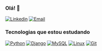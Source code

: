 ### Olá!  👋

<!-- ![Jerberth Rocha's GitHub stats](https://github-readme-stats.vercel.app/api?username=JerberthRocha&show_icons=true&theme=dark)
[![Top Langs](https://github-readme-stats.vercel.app/api/top-langs/?username=JerberthRocha&layout=compact)](https://github.com/JerberthRocha/github-readme-stats)
[![Top Langs](https://github-readme-stats.vercel.app/api/top-langs/?username=JerberthRocha&langs_count=8)](https://github.com/JerberthRocha/github-readme-stats) -->

<!--[![Email](https://img.shields.io/badge/jerberthsilva@gmail.com-D14836??style=for-the-badge&logo=gmail&logoColor=white)](https://github.com/JerberthRocha)-->

[![Linkedin](https://img.shields.io/badge/LinkedIn-0077B5??style=for-the-badge&logo=linkedin&logoColor=white)](https://www.linkedin.com/in/jerberth-rocha/)
[![Email](https://img.shields.io/badge/jerberthrs@gmail.com-F40101??style=for-the-badge&logo=gmail&logoColor=white)](mailto:jerberthrs@gmail.com)

<!--
- DOIS PONTOS DE INTERROGAÇÃO (F40101??) = LETRAS MINÚSCULAS
- UM PONTO DE INTERROGAÇÃO (F40101?) = LETRAS MAIÚSCULAS
-->

### Tecnologias que estou estudando

[![Python](https://img.shields.io/badge/Python-14354C?style=for-the-badge&logo=python&logoColor=white)](https://github.com/JerberthRocha)
[![Django](https://img.shields.io/badge/Django-092E20?style=for-the-badge&logo=django&logoColor=white)](https://github.com/JerberthRocha)
[![MySQL](https://img.shields.io/badge/MySQL-005C84?style=for-the-badge&logo=mysql&logoColor=white)](https://github.com/JerberthRocha)
[![Linux](https://img.shields.io/badge/Linux-FCC624?style=for-the-badge&logo=linux&logoColor=black)](https://github.com/JerberthRocha)
[![Git](https://img.shields.io/badge/GIT-E44C30?style=for-the-badge&logo=git&logoColor=white)](https://github.com/JerberthRocha)

<!-- 
### Artigos
- [Estudo Framework Scrapy](https://scrapy.org/)</br>
- [Ciência da Computação](https://scrapy.org/)</br>
- [Estudo Framework Scrapy](https://scrapy.org/)</br> -->
